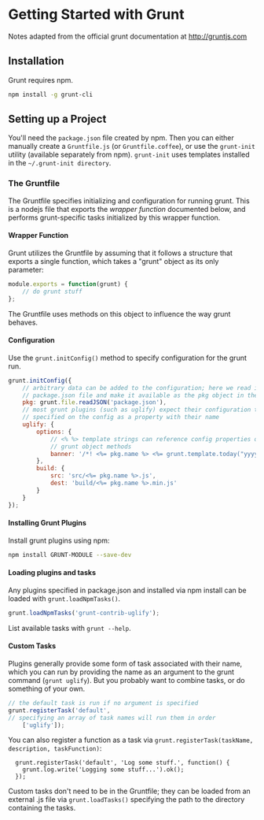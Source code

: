 # Getting Started with Grunt
Notes adapted from the official grunt documentation at http://gruntjs.com

## Installation
Grunt requires npm.
```sh
npm install -g grunt-cli
```

## Setting up a Project
You'll need the `package.json` file created by npm. Then you can either manually create a `Gruntfile.js` (or `Gruntfile.coffee`), or use the `grunt-init` utility (available separately from npm). `grunt-init` uses templates installed in the `~/.grunt-init directory`.

### The Gruntfile
The Gruntfile specifies initializing and configuration for running grunt. This is a nodejs file that exports the *wrapper function* documented below, and performs grunt-specific tasks initialized by this wrapper function.

#### Wrapper Function
Grunt utilizes the Gruntfile by assuming that it follows a structure that exports a single function, which takes a "grunt" object as its only parameter:
```js
module.exports = function(grunt) {
    // do grunt stuff
};
```
The Gruntfile uses methods on this object to influence the way grunt behaves.

#### Configuration
Use the `grunt.initConfig()` method to specify configuration for the grunt run.
```js
grunt.initConfig({
    // arbitrary data can be added to the configuration; here we read in the
    // package.json file and make it available as the pkg object in the config
    pkg: grunt.file.readJSON('package.json'),
    // most grunt plugins (such as uglify) expect their configuration to be 
    // specified on the config as a property with their name
    uglify: {
        options: {
            // <% %> template strings can reference config properties or invoke
            // grunt object methods
            banner: '/*! <%= pkg.name %> <%= grunt.template.today("yyyy-mm-dd") %> */\n'
        },
        build: {
            src: 'src/<%= pkg.name %>.js',
            dest: 'build/<%= pkg.name %>.min.js'
        }
    }
});
```

#### Installing Grunt Plugins
Install grunt plugins using npm:
```sh
npm install GRUNT-MODULE --save-dev
```

#### Loading plugins and tasks
Any plugins specified in package.json and installed via npm install can be loaded with `grunt.loadNpmTasks()`.
```js
grunt.loadNpmTasks('grunt-contrib-uglify');
```
List available tasks with `grunt --help`.

#### Custom Tasks
Plugins generally provide some form of task associated with their name, which you can run by providing the name as an argument to the grunt command (`grunt uglify`). But you probably want to combine tasks, or do something of your own.
```js
// the default task is run if no argument is specified
grunt.registerTask('default',
// specifying an array of task names will run them in order
    ['uglify']);
```

You can also register a function as a task via `grunt.registerTask(taskName, description, taskFunction)`:
```
  grunt.registerTask('default', 'Log some stuff.', function() {
    grunt.log.write('Logging some stuff...').ok();
  });
```
Custom tasks don't need to be in the Gruntfile; they can be loaded from an external .js file via `grunt.loadTasks()` specifying the path to the directory containing the tasks.
